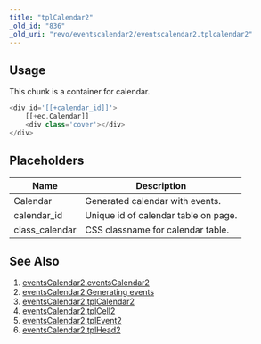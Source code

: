 ```yaml
---
title: "tplCalendar2"
_old_id: "836"
_old_uri: "revo/eventscalendar2/eventscalendar2.tplcalendar2"
---
```


## Usage

This chunk is a container for calendar.

``` php
<div id='[[+calendar_id]]'>
    [[+ec.Calendar]]
    <div class='cover'></div>
</div>
```

## Placeholders

| Name            | Description                          |
| --------------- | ------------------------------------ |
| Calendar        | Generated calendar with events.      |
| calendar\_id    | Unique id of calendar table on page. |
| class\_calendar | CSS classname for calendar table.    |

## See Also

1. [eventsCalendar2.eventsCalendar2](extras/eventscalendar2/eventscalendar2.eventscalendar2)
2. [eventsCalendar2.Generating events](extras/eventscalendar2/eventscalendar2.generating-events)
3. [eventsCalendar2.tplCalendar2](extras/eventscalendar2/eventscalendar2.tplcalendar2)
4. [eventsCalendar2.tplCell2](extras/eventscalendar2/eventscalendar2.tplcell2)
5. [eventsCalendar2.tplEvent2](extras/eventscalendar2/eventscalendar2.tplevent2)
6. [eventsCalendar2.tplHead2](extras/eventscalendar2/eventscalendar2.tplhead2)
